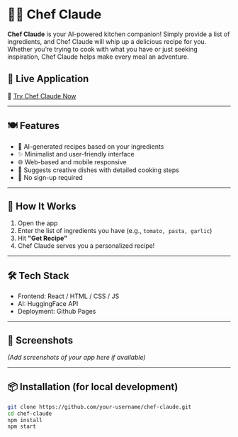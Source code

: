 # 👨‍🍳 Chef Claude

**Chef Claude** is your AI-powered kitchen companion! Simply provide a list of ingredients, and Chef Claude will whip up a delicious recipe for you. Whether you’re trying to cook with what you have or just seeking inspiration, Chef Claude helps make every meal an adventure.

## 🚀 Live Application

🔗 [Try Chef Claude Now](https://sisyphus47.github.io/chef-claude/)

---

## 🍽️ Features

- 🧠 AI-generated recipes based on your ingredients
- ✨ Minimalist and user-friendly interface
- 🌐 Web-based and mobile responsive
- 🥗 Suggests creative dishes with detailed cooking steps
- 📝 No sign-up required

---

## 🧪 How It Works

1. Open the app
2. Enter the list of ingredients you have (e.g., `tomato, pasta, garlic`)
3. Hit **"Get Recipe"**
4. Chef Claude serves you a personalized recipe!

---

## 🛠️ Tech Stack

- Frontend: React / HTML / CSS / JS
- AI: HuggingFace API
- Deployment: Github Pages

---

## 📸 Screenshots

_(Add screenshots of your app here if available)_

---

## 📦 Installation (for local development)

```bash
git clone https://github.com/your-username/chef-claude.git
cd chef-claude
npm install
npm start
```
